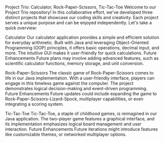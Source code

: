 Project Trio: Calculator, Rock-Paper-Scissors, Tic-Tac-Toe
Welcome to our Project Trio repository! In this collaborative effort, we've developed three distinct projects that showcase our coding skills and creativity. Each project serves a unique purpose and can be enjoyed independently. Let's take a quick overview:

Calculator
Our calculator application provides a simple and efficient solution for everyday arithmetic. Built with Java and leveraging Object-Oriented Programming (OOP) principles, it offers basic operations, decimal input, and more. The intuitive GUI makes it user-friendly for quick calculations.
Future Enhancements
Future plans may involve adding advanced features, such as scientific calculator functions, memory storage, and unit conversion.

Rock-Paper-Scissors
The classic game of Rock-Paper-Scissors comes to life in our Java implementation. With a user-friendly interface, players can engage in this timeless game against the computer. The project demonstrates logical decision-making and event-driven programming.
Future Enhancements
Future updates could include expanding the game to Rock-Paper-Scissors-Lizard-Spock, multiplayer capabilities, or even integrating a scoring system.

Tic-Tac-Toe
Tic-Tac-Toe, a staple of childhood games, is reimagined in our Java application. The two-player game features a graphical interface, and its implementation emphasizes logical board management and user interaction.
Future Enhancements
Future iterations might introduce features like customizable themes, or networked multiplayer options.
